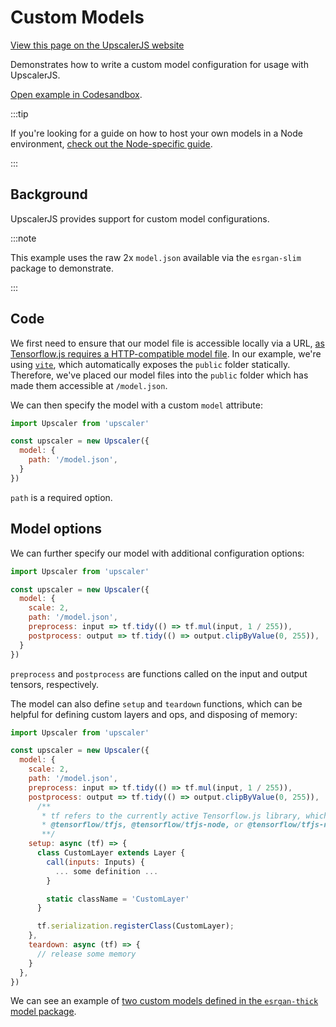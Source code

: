 # Custom Models

<a class="docs-link" href="https://upscalerjs.com/documentation/guides/browser/usage/custom-model-configurations">View this page on the UpscalerJS website</a>

Demonstrates how to write a custom model configuration for usage with UpscalerJS.

<a href="https://githubbox.com/thekevinscott/upscalerjs/tree/main/examples/custom-model-configurations?file=index.js&title=UpscalerJS: Self Hosting Models">Open example in Codesandbox</a>.

:::tip

If you're looking for a guide on how to host your own models in a Node environment, [check out the Node-specific guide](../../node/nodejs-custom-file-path).

:::

## Background

UpscalerJS provides support for custom model configurations.

:::note

This example uses the raw 2x `model.json` available via the `esrgan-slim` package to demonstrate.

:::

## Code

We first need to ensure that our model file is accessible locally via a URL, [as Tensorflow.js requires a HTTP-compatible model file](https://www.tensorflow.org/js/guide/save_load#https). In our example, we're using [`vite`](https://vitejs.dev/), which automatically exposes the `public` folder statically. Therefore, we've placed our model files into the `public` folder which has made them accessible at `/model.json`.

We can then specify the model with a custom `model` attribute:

```javascript
import Upscaler from 'upscaler'

const upscaler = new Upscaler({
  model: {
    path: '/model.json',
  }
})
```

`path` is a required option.

## Model options

We can further specify our model with additional configuration options:

```javascript
import Upscaler from 'upscaler'

const upscaler = new Upscaler({
  model: {
    scale: 2,
    path: '/model.json',
    preprocess: input => tf.tidy(() => tf.mul(input, 1 / 255)),
    postprocess: output => tf.tidy(() => output.clipByValue(0, 255)),
  }
})
```

`preprocess` and `postprocess` are functions called on the input and output tensors, respectively.

The model can also define `setup` and `teardown` functions, which can be helpful for defining custom layers and ops, and disposing of memory:

```javascript
import Upscaler from 'upscaler'

const upscaler = new Upscaler({
  model: {
    scale: 2,
    path: '/model.json',
    preprocess: input => tf.tidy(() => tf.mul(input, 1 / 255)),
    postprocess: output => tf.tidy(() => output.clipByValue(0, 255)),
      /**
       * tf refers to the currently active Tensorflow.js library, which may be 
       * @tensorflow/tfjs, @tensorflow/tfjs-node, or @tensorflow/tfjs-node-gpu.
       **/
    setup: async (tf) => {
      class CustomLayer extends Layer {
        call(inputs: Inputs) {
          ... some definition ...
        }

        static className = 'CustomLayer'
      }

      tf.serialization.registerClass(CustomLayer);
    },
    teardown: async (tf) => {
      // release some memory
    }
  },
})
```

We can see an example of [two custom models defined in the `esrgan-thick` model package](https://github.com/thekevinscott/UpscalerJS/blob/main/packages/shared/src/esrgan/esrgan.ts#L105).
